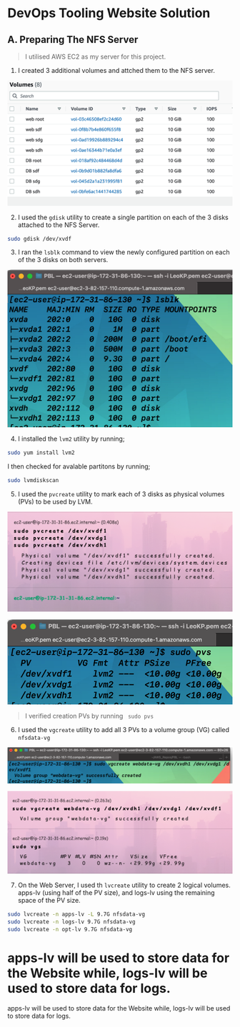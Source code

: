 # DevOps Tooling Website Solution

 ## A.  **Preparing The NFS Server**

> I utilised AWS EC2 as my server for this project. 

1. I created 3 additional volumes and attched them to the NFS server.

![Screenshot](https://github.com/ardamz/PersonalDemos/blob/main/6.%20Project%206%20Web%20Solution%20with%20WordPress/Volumes.png)

2. I used the `gdisk` utility to create a single partition on each of the 3 disks attached to the NFS Server.
 ```bash 
sudo gdisk /dev/xvdf
```
3. I ran the `lsblk` command to view the newly configured partition on each of the 3 disks on both servers.

![Screenshot](https://github.com/ardamz/PersonalDemos/blob/main/6.%20Project%206%20Web%20Solution%20with%20WordPress/DrivesPartitioned.png)

4. I installed the `lvm2` utility by running;
```bash
sudo yum install lvm2
```
I then checked for avalable partitons by running;
```bash 
sudo lvmdiskscan
```
5.  I used the `pvcreate` utility to mark each of 3 disks as physical volumes (PVs) to be used by LVM.

![Screenshot](https://github.com/ardamz/PersonalDemos/blob/main/6.%20Project%206%20Web%20Solution%20with%20WordPress/PhysicalVolumes.png)


![Screenshot](https://github.com/ardamz/PersonalDemos/blob/main/6.%20Project%206%20Web%20Solution%20with%20WordPress/SudoPvs.png)
> I verified creation PVs by running ` sudo pvs`

6.  I used the `vgcreate` utility to add all 3 PVs to a volume group (VG) called `nfsdata-vg`

![Screenshot](https://github.com/ardamz/PersonalDemos/blob/main/6.%20Project%206%20Web%20Solution%20with%20WordPress/VGCreate.png)

![Screenshot](https://github.com/ardamz/PersonalDemos/blob/main/6.%20Project%206%20Web%20Solution%20with%20WordPress/SudoVGS.png)

7. On the Web Server, I used th `lvcreate` utility to create 2 logical volumes. apps-lv (using half of the PV size), and logs-lv using the remaining space of the PV size. 

```bash
sudo lvcreate -n apps-lv -L 9.7G nfsdata-vg
sudo lvcreate -n logs-lv 9.7G nfsdata-vg
sudo lvcreate -n opt-lv 9.7G nfsdata-vg
```
# apps-lv will be used to store data for the Website while, logs-lv will be used to store data for logs.

<!---
opt-lv will be used to store data for the Website while, logs-lv will be used to store data for logs.
-->


[apps-lv and logs-lv will be used to store data for the Website while, logs-lv will be used to store data for logs.]: #

apps-lv will be used to store data for the Website while, logs-lv will be used to store data for logs.